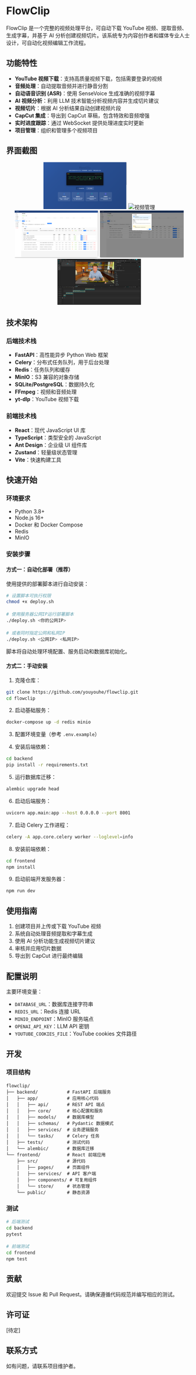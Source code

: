 # FlowClip

FlowClip 是一个完整的视频处理平台，可自动下载 YouTube 视频、提取音频、生成字幕，并基于 AI 分析创建视频切片。该系统专为内容创作者和媒体专业人士设计，可自动化视频编辑工作流程。

## 功能特性

- **YouTube 视频下载**：支持高质量视频下载，包括需要登录的视频
- **音频处理**：自动提取音频并进行静音分割
- **自动语音识别 (ASR)**：使用 SenseVoice 生成准确的视频字幕
- **AI 视频分析**：利用 LLM 技术智能分析视频内容并生成切片建议
- **视频切片**：根据 AI 分析结果自动创建视频片段
- **CapCut 集成**：导出到 CapCut 草稿，包含特效和音频增强
- **实时进度跟踪**：通过 WebSocket 提供处理进度实时更新
- **项目管理**：组织和管理多个视频项目

## 界面截图

<div align="center">
  <img src="images/home.png" alt="首页" width="45%" />
  <img src="images/video-manager.png" alt="视频管理" width="45%" />
  
  <img src="images/video-slice.png" alt="视频切片" width="45%" />
  <img src="images/video-capcut.png" alt="视频自动合成" width="45%" />
  
  <img src="images/capcut.png" alt="剪映微调" width="45%" />
</div>

## 技术架构

### 后端技术栈
- **FastAPI**：高性能异步 Python Web 框架
- **Celery**：分布式任务队列，用于后台处理
- **Redis**：任务队列和缓存
- **MinIO**：S3 兼容的对象存储
- **SQLite/PostgreSQL**：数据持久化
- **FFmpeg**：视频和音频处理
- **yt-dlp**：YouTube 视频下载

### 前端技术栈
- **React**：现代 JavaScript UI 库
- **TypeScript**：类型安全的 JavaScript
- **Ant Design**：企业级 UI 组件库
- **Zustand**：轻量级状态管理
- **Vite**：快速构建工具

## 快速开始

### 环境要求
- Python 3.8+
- Node.js 16+
- Docker 和 Docker Compose
- Redis
- MinIO

### 安装步骤

#### 方式一：自动化部署（推荐）

使用提供的部署脚本进行自动安装：

```bash
# 设置脚本可执行权限
chmod +x deploy.sh

# 使用服务器公网IP运行部署脚本
./deploy.sh <你的公网IP>

# 或者同时指定公网和私网IP
./deploy.sh <公网IP> <私网IP>
```

脚本将自动处理环境配置、服务启动和数据库初始化。

#### 方式二：手动安装

1. 克隆仓库：
```bash
git clone https://github.com/youyouhe/flowclip.git
cd flowclip
```

2. 启动基础服务：
```bash
docker-compose up -d redis minio
```

3. 配置环境变量（参考 `.env.example`）

4. 安装后端依赖：
```bash
cd backend
pip install -r requirements.txt
```

5. 运行数据库迁移：
```bash
alembic upgrade head
```

6. 启动后端服务：
```bash
uvicorn app.main:app --host 0.0.0.0 --port 8001
```

7. 启动 Celery 工作进程：
```bash
celery -A app.core.celery worker --loglevel=info
```

8. 安装前端依赖：
```bash
cd frontend
npm install
```

9. 启动前端开发服务器：
```bash
npm run dev
```

## 使用指南

1. 创建项目并上传或下载 YouTube 视频
2. 系统自动处理音频提取和字幕生成
3. 使用 AI 分析功能生成视频切片建议
4. 审核并应用切片数据
5. 导出到 CapCut 进行最终编辑

## 配置说明

主要环境变量：
- `DATABASE_URL`：数据库连接字符串
- `REDIS_URL`：Redis 连接 URL
- `MINIO_ENDPOINT`：MinIO 服务端点
- `OPENAI_API_KEY`：LLM API 密钥
- `YOUTUBE_COOKIES_FILE`：YouTube cookies 文件路径

## 开发

### 项目结构
```
flowclip/
├── backend/           # FastAPI 后端服务
│   ├── app/           # 应用核心代码
│   │   ├── api/       # REST API 端点
│   │   ├── core/      # 核心配置和服务
│   │   ├── models/    # 数据库模型
│   │   ├── schemas/   # Pydantic 数据模式
│   │   ├── services/  # 业务逻辑服务
│   │   └── tasks/     # Celery 任务
│   ├── tests/         # 测试代码
│   └── alembic/       # 数据库迁移
└── frontend/          # React 前端应用
    ├── src/           # 源代码
    │   ├── pages/     # 页面组件
    │   ├── services/  # API 客户端
    │   ├── components/ # 可复用组件
    │   └── store/     # 状态管理
    └── public/        # 静态资源
```

### 测试
```bash
# 后端测试
cd backend
pytest

# 前端测试
cd frontend
npm test
```

## 贡献

欢迎提交 Issue 和 Pull Request。请确保遵循代码规范并编写相应的测试。

## 许可证

[待定]

## 联系方式

如有问题，请联系项目维护者。